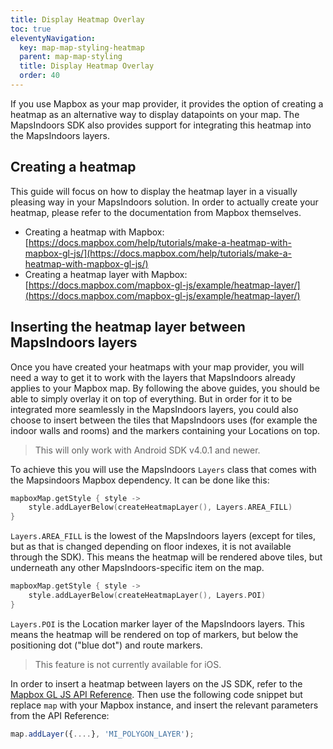 ```yaml
---
title: Display Heatmap Overlay
toc: true
eleventyNavigation:
  key: map-map-styling-heatmap
  parent: map-map-styling
  title: Display Heatmap Overlay
  order: 40
---
```


If you use Mapbox as your map provider, it provides the option of creating a heatmap as an alternative way to display datapoints on your map. The MapsIndoors SDK also provides support for integrating this heatmap into the MapsIndoors layers.

## Creating a heatmap

This guide will focus on how to display the heatmap layer in a visually pleasing way in your MapsIndoors solution. In order to actually create your heatmap, please refer to the documentation from Mapbox themselves.

* Creating a heatmap with Mapbox: [https://docs.mapbox.com/help/tutorials/make-a-heatmap-with-mapbox-gl-js/](https://docs.mapbox.com/help/tutorials/make-a-heatmap-with-mapbox-gl-js/)
* Creating a heatmap layer with Mapbox: [https://docs.mapbox.com/mapbox-gl-js/example/heatmap-layer/](https://docs.mapbox.com/mapbox-gl-js/example/heatmap-layer/)

## Inserting the heatmap layer between MapsIndoors layers

Once you have created your heatmaps with your map provider, you will need a way to get it to work with the layers that MapsIndoors already applies to your Mapbox map. By following the above guides, you should be able to simply overlay it on top of everything. But in order for it to be integrated more seamlessly in the MapsIndoors layers, you could also choose to insert between the tiles that MapsIndoors uses (for example the indoor walls and rooms) and the markers containing your Locations on top.

<mi-tabs>
<mi-tab label="Android" tab-for="android"></mi-tab>
<mi-tab label="iOS" tab-for="ios"></mi-tab>
<mi-tab label="Web" tab-for="web"></mi-tab>
<mi-tab-panel id="android">

> This will only work with Android SDK v4.0.1 and newer.

To achieve this you will use the MapsIndoors `Layers` class that comes with the Mapsindoors Mapbox dependency. It can be done like this:

```kotlin
mapboxMap.getStyle { style ->
    style.addLayerBelow(createHeatmapLayer(), Layers.AREA_FILL)
}
```

`Layers.AREA_FILL` is the lowest of the MapsIndoors layers (except for tiles, but as that is changed depending on floor indexes, it is not available through the SDK). This means the heatmap will be rendered above tiles, but underneath any other MapsIndoors-specific item on the map.

```kotlin
mapboxMap.getStyle { style ->
    style.addLayerBelow(createHeatmapLayer(), Layers.POI)
}
```

`Layers.POI` is the Location marker layer of the MapsIndoors layers. This means the heatmap will be rendered on top of markers, but below the positioning dot ("blue dot") and route markers.

</mi-tab-panel>
<mi-tab-panel id="ios">

> This feature is not currently available for iOS.

</mi-tab-panel>
<mi-tab-panel id="web">

In order to insert a heatmap between layers on the JS SDK, refer to the [Mapbox GL JS API Reference](https://docs.mapbox.com/mapbox-gl-js/api/map/#map#addlayer). Then use the following code snippet but replace `map` with your Mapbox instance, and insert the relevant parameters from the API Reference:

```js
map.addLayer({....}, 'MI_POLYGON_LAYER');
```

</mi-tab-panel>
</mi-tabs>

